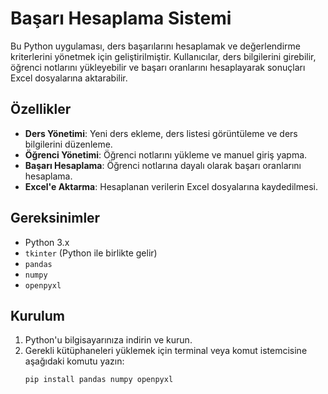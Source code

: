 # Başarı Hesaplama Sistemi

Bu Python uygulaması, ders başarılarını hesaplamak ve değerlendirme kriterlerini yönetmek için geliştirilmiştir. Kullanıcılar, ders bilgilerini girebilir, öğrenci notlarını yükleyebilir ve başarı oranlarını hesaplayarak sonuçları Excel dosyalarına aktarabilir.

## Özellikler

- **Ders Yönetimi**: Yeni ders ekleme, ders listesi görüntüleme ve ders bilgilerini düzenleme.
- **Öğrenci Yönetimi**: Öğrenci notlarını yükleme ve manuel giriş yapma.
- **Başarı Hesaplama**: Öğrenci notlarına dayalı olarak başarı oranlarını hesaplama.
- **Excel'e Aktarma**: Hesaplanan verilerin Excel dosyalarına kaydedilmesi.

## Gereksinimler

- Python 3.x
- `tkinter` (Python ile birlikte gelir)
- `pandas`
- `numpy`
- `openpyxl`

## Kurulum

1. Python'u bilgisayarınıza indirin ve kurun.
2. Gerekli kütüphaneleri yüklemek için terminal veya komut istemcisine aşağıdaki komutu yazın:
   ```bash
   pip install pandas numpy openpyxl

